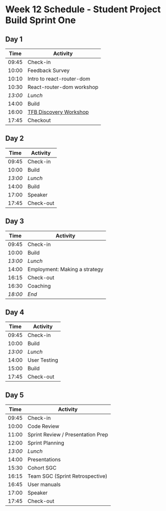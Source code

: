 # Week 12 Schedule - Student Project Build Sprint One

## Day 1

| Time    | Activity                     |
| ------- | ---------------------------- |
| 09:45   | Check-in                     |
| 10:00   | Feedback Survey |
| 10:10   | Intro to react-router-dom |
| 10:30   | React-router-dom workshop |
| _13:00_ | _Lunch_                      |
| 14:00   | Build                        |
| 16:00   | [TFB Discovery Workshop][disc-workshop] |
| 17:45 | Checkout | 

[disc-workshop]: https://docs.google.com/presentation/d/10t83KG0ZHP5jKpxdL5HX8hkQDqvf2f01qJs-NkeqjX8/edit?usp=sharing

## Day 2

| Time    | Activity      |
| ------- | ------------- |
| 09:45   | Check-in      |
| 10:00   | Build         |
| _13:00_ | _Lunch_       |
| 14:00   | Build         |
| 17:00   | Speaker       |
| 17:45   | Check-out     |


## Day 3

| Time    | Activity        |
| ------- | --------------- |
| 09:45   | Check-in        |
| 10:00   | Build           |
| _13:00_ | _Lunch_         |
| 14:00   | Employment: Making a strategy |
| 16:15   | Check-out       |
| 16:30   | Coaching        |
| _18:00_ | _End_           |

## Day 4

| Time    | Activity                 |
| ------- | ------------------------ |
| 09:45   | Check-in                 |
| 10:00   | Build                    |
| _13:00_ | _Lunch_                  |
| 14:00   | User Testing             |
| 15:00   | Build                    |
| 17:45   | Check-out                |

## Day 5

| Time    | Activity                          |
| ------- | --------------------------------- |
| 09:45   | Check-in                          |
| 10:00   | Code Review                       |
| 11:00   | Sprint Review / Presentation Prep |
| 12:00   | Sprint Planning                   |
| _13:00_ | _Lunch_                           |
| 14:00   | Presentations                     |
| 15:30   | Cohort SGC                        |
| 16:15   | Team SGC (Sprint Retrospective)   |
| 16:45   | User manuals                      |
| 17:00   | Speaker                           |
| 17:45   | Check-out                         |
